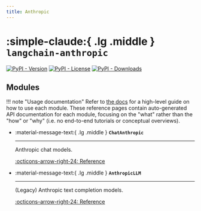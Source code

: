 ```yaml
---
title: Anthropic
---
```


# :simple-claude:{ .lg .middle } `langchain-anthropic`

[![PyPI - Version](https://img.shields.io/pypi/v/langchain-anthropic?label=%20)](https://pypi.org/project/langchain-anthropic/#history)
[![PyPI - License](https://img.shields.io/pypi/l/langchain-anthropic)](https://opensource.org/licenses/MIT)
[![PyPI - Downloads](https://img.shields.io/pepy/dt/langchain-anthropic)](https://pypistats.org/packages/langchain-anthropic)

## Modules

!!! note "Usage documentation"
    Refer to [the docs](https://docs.langchain.com/oss/python/integrations/providers/anthropic) for a high-level guide on how to use each module. These reference pages contain auto-generated API documentation for each module, focusing on the "what" rather than the "how" or "why" (i.e. no end-to-end tutorials or conceptual overviews).

<div class="grid cards" markdown>

- :material-message-text:{ .lg .middle } __`ChatAnthropic`__

    ---

    Anthropic chat models.

    [:octicons-arrow-right-24: Reference](./ChatAnthropic.md)

- :material-message-text:{ .lg .middle } __`AnthropicLLM`__

    ---

    (Legacy) Anthropic text completion models.

    [:octicons-arrow-right-24: Reference](./AnthropicLLM.md)

</div>

